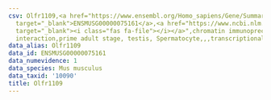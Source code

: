 ```yaml
---
csv: Olfr1109,<a href="https://www.ensembl.org/Homo_sapiens/Gene/Summary?db=core;g=ENSMUSG00000075161"
  target="_blank">ENSMUSG00000075161</a>,<a href="https://www.ncbi.nlm.nih.gov/pubmed/25450459"
  target="_blank"><i class="fas fa-file"></i></a>",chromatin immunoprecipitation assay,direct
  interaction,prime adult stage, testis, Spermatocyte,,,transcriptional regulation,
data_alias: Olfr1109
data_id: ENSMUSG00000075161
data_numevidence: 1
data_species: Mus musculus
data_taxid: '10090'
title: Olfr1109
---
```

